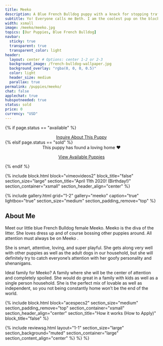 ```yaml
---
title: Meeko
description: A Blue French Bulldog puppy with a knack for stopping traffic. Me and my siblings live in a place called Williamsburg, Brooklyn. That is in New York City
subtitle: Yo! Everyone calls me Beth. I am the coolest pup on the block. Trust me; I ought to know, I run this block.
width: xsmall
image: /meeko/meeko.jpg
topics: [Our Puppies, Blue French Bulldog]
navbar:
  sticky: true
  transparent: true
  transparent_color: light
header:
  layout: center # Options: center 1-2 or 2-3
  background_image: /french-bulldog-wallpaper.jpg
  background_overlay: "rgba(0, 0, 0, 0.5)"
  color: light
  header_size: medium
  parallax: true
permalink: /puppies/meeko/
chat: false
applechat: true
hubspotneeded: true
status: sold
price: 0
currency: "USD"
---
```

{% if page.status == "available" %}
  <center>
    <a class="uk-button uk-button-danger uk-border-pill" href="/contact">
      Inquire About This Puppy
    </a>
  </center>
{% elsif page.status == "sold" %}
  <center>
    <div class="uk-alert-success uk-border-pill uk-text-bold uk-padding-small" uk-alert>
      This puppy has found a loving home ❤️
    </div>
    <p class="uk-text-center">
      <a href="/french-bulldog-puppies/" class="uk-button uk-button-primary uk-border-pill">
        View Available Puppies
      </a>
    </p>
  </center>
{% endif %}

{% include block.html 
  block="vimeovideos2"
  block_title="false"
  section_size="large"
  section_title="April 11th 2020! (Birthday!)" 
  section_container="xsmall"
  section_header_align="center"
%}



{% include gallery.html 
	grid="1-2"
	gallery="meeko"
	caption="true"
	lightbox="true"
  section_size="medium"
  section_padding_remove="top"
%}



## About Me

Meet our little blue French Bulldog female Meeko. Meeko is the diva of the litter. She loves dress up and of course bossing other puppies around. All attention must always be on Meeko . 

She is smart, attentive, loving, and super playful. She gets along very well with other puppies as well as the adult dogs in our household, but she will definitely try to catch everyone’s attention with her goofy personality and shenanigans.

Ideal family for Meeko? A family where she will be the center of attention and completely spoiled. She would do great in a family with kids as well as a single person household. She is the perfect mix of lovable as well as independent, so you not being constantly home won’t be the end of the world.






{% include block.html
  block="acespecs2"
  section_size="medium"
  section_padding_remove="top"
  section_container="xsmall"
  section_header_align="center"
  section_title="How it works (How to Apply)"
  block_title="false"
%}


{% include reviewsg.html
   layout="1-1"
  section_size="large"
  section_background="muted"
  section_container="large"
  section_content_align="center"
%}
%}
%}



<script type="application/ld+json">
{
  "@context": "https://schema.org/",
  "@type": "Product",
  "name": "Meeko",
  "offers": {
    "@type": "Offer",
    "priceCurrency": "USD",
    "price": "0",
    "availability": "https://schema.org/SoldOut"
  }
}
</script>
